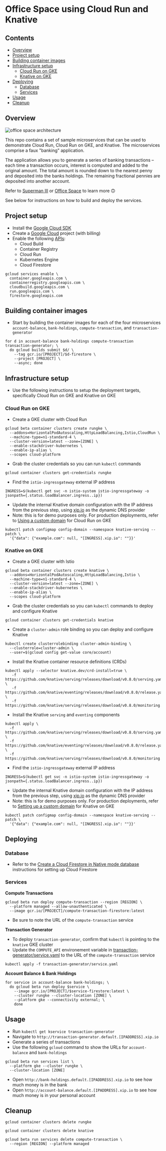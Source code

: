# Office Space using Cloud Run and Knative

## Contents

- [Overview](#overview)
- [Project setup](#project-setup)
- [Building container images](#building-container-images)
- [Infrastructure setup](#infrastructure-setup)
  - [Cloud Run on GKE](#cloud-run-on-gke)
  - [Knative on GKE](#knative-on-gke)
- [Deploying](#deploying)
  - [Database](#database)
  - [Services](#services)
- [Usage](#usage)
- [Cleanup](#cleanup)

## Overview

![office space architecture](architecture.png)

This repo contains a set of sample microservices that can be used to demonstrate Cloud Run, Cloud Run on GKE, and Knative. The microservices comprise a faux "banking" application. 

The application allows you to generate a series of banking transactions – each time a transaction occurs, interest is computed and added to the original amount. The total amount is rounded down to the nearest penny and deposited into the banks holdings. The remaining fractional pennies are deposited into another account. 

Refer to [Superman III](https://www.imdb.com/title/tt0086393/) or [Office Space](https://www.imdb.com/title/tt0151804/) to learn more 🙃

See below for instructions on how to build and deploy the services.

## Project setup

- Install the [Google Cloud SDK](https://cloud.google.com/sdk)
- Create a [Google Cloud](https://console.cloud.google.com) project (with billing)
- Enable the following [APIs](https://console.cloud.google.com/apis/library):
  - Cloud Build
  - Container Registry
  - Cloud Run
  - Kubernetes Engine
  - Cloud Firestore

```
gcloud services enable \ 
  container.googleapis.com \
  containerregistry.googleapis.com \
  cloudbuild.googleapis.com \
  run.googleapis.com \
  firestore.googleapis.com
```

## Building container images

- Start by building the container images for each of the four microservices `account-balance`, `bank-holdings`, `compute-transaction`, and `transaction-generator`

```
for d in account-balance bank-holdings compute-transaction transaction-generator; \
  do gcloud builds submit $d/ \
    --tag gcr.io/[PROJECT]/$d-firestore \
    --project [PROJECT] \
    --async; done
```

## Infrastructure setup

- Use the following instructions to setup the deployment targets, specifically Cloud Run on GKE and Knative on GKE

### Cloud Run on GKE

- Create a GKE cluster with Cloud Run

```
gcloud beta container clusters create rungke \
  --addons=HorizontalPodAutoscaling,HttpLoadBalancing,Istio,CloudRun \
  --machine-type=n1-standard-4 \
  --cluster-version=latest --zone=[ZONE] \
  --enable-stackdriver-kubernetes \
  --enable-ip-alias \
  --scopes cloud-platform
```

- Grab the cluster credentials so you can run `kubectl` commands

`gcloud container clusters get-credentials rungke`

- Find the `istio-ingressgateway` external IP address

```
INGRESS=$(kubectl get svc -n istio-system istio-ingressgateway -o jsonpath={.status.loadBalancer.ingress..ip})
```

- Update the internal Knative domain configuration with the IP address from the previous step, using [xip.io](http://xip.io) as the dynamic DNS provider
- Note: this is for demo purposes only. For production deployments, refer to [Using a custom domain](https://cloud.google.com/run/docs/gke/default-domain#using_a_custom_domain) for Cloud Run on GKE

```
kubectl patch configmap config-domain --namespace knative-serving --patch \
  '{"data": {"example.com": null, "[INGRESS].xip.io": ""}}'
```

### Knative on GKE

- Create a GKE cluster with Istio

```
gcloud beta container clusters create knative \
  --addons=HorizontalPodAutoscaling,HttpLoadBalancing,Istio \
  --machine-type=n1-standard-4 \
  --cluster-version=latest --zone=[ZONE] \
  --enable-stackdriver-kubernetes \
  --enable-ip-alias \
  --scopes cloud-platform
```

- Grab the cluster credentials so you can `kubectl` commands to deploy and configure Knative

`gcloud container clusters get-credentials knative`

- Create a `cluster-admin` role binding so you can deploy and configure Knative

```
kubectl create clusterrolebinding cluster-admin-binding \
  --clusterrole=cluster-admin \
  --user=$(gcloud config get-value core/account)
```

- Install the Knative container resource definitions (CRDs)

```
kubectl apply --selector knative.dev/crd-install=true \
   -f https://github.com/knative/serving/releases/download/v0.8.0/serving.yaml \
   -f https://github.com/knative/eventing/releases/download/v0.8.0/release.yaml \
   -f https://github.com/knative/serving/releases/download/v0.8.0/monitoring.yaml
```

- Install the Knative `serving` and `eventing` components

```
kubectl apply \
  -f https://github.com/knative/serving/releases/download/v0.8.0/serving.yaml \
  -f https://github.com/knative/eventing/releases/download/v0.8.0/release.yaml \
  -f https://github.com/knative/serving/releases/download/v0.8.0/monitoring.yaml
```

- Find the `istio-ingressgateway` external IP address

```
INGRESS=$(kubectl get svc -n istio-system istio-ingressgateway -o jsonpath={.status.loadBalancer.ingress..ip})
```

- Update the internal Knative domain configuration with the IP address from the previous step, using [xip.io](http://xip.io) as the dynamic DNS provider
- Note: this is for demo purposes only. For production deployments, refer to [Setting up a custom domain](https://knative.dev/docs/serving/using-a-custom-domain/) for Knative on GKE

```
kubectl patch configmap config-domain --namespace knative-serving --patch \
  '{"data": {"example.com": null, "[INGRESS].xip.io": ""}}'
```

## Deploying

### Database

- Refer to the [Create a Cloud Firestore in Native mode database](https://cloud.google.com/firestore/docs/quickstart-servers#create_a_in_native_mode_database) instructions for setting up Cloud Firestore

### Services

**Compute Transactions**

```
gcloud beta run deploy compute-transaction --region [REGION] \
  --platform managed --allow-unauthenticated \
  --image gcr.io/[PROJECT]/compute-transaction-firestore:latest
```

- Be sure to note the URL of the `compute-transaction` service

**Transaction Generator**

- To deploy `transaction-generator`, confirm that `kubectl` is pointing to the `knative` GKE cluster
- Update the `COMPUTE_API` environement variable in [transaction-generator/service.yaml](transaction-generator/service.yaml) to the URL of the `compute-transaction` service 

`kubectl apply -f transaction-generator/service.yaml`


**Account Balance & Bank Holdings**

```
for service in account-balance bank-holdings; \
  do gcloud beta run deploy $service \
    --image gcr.io/[PROJECT]/$service-firestore:latest \
    --cluster rungke --cluster-location [ZONE] \
    --platform gke --connectivity external; \
    done
```

## Usage

- Run `kubectl get kservice transaction-generator`
- Navigate to `http://transaction-generator.default.[IPADDRESS].xip.io`
- Generate a series of transactions
- Use the following `gcloud` command to show the URLs for `account-balance` and `bank-holdings`

```
gcloud beta run services list \
  --platform gke --cluster rungke \
  --cluster-location [ZONE]
```

- Open `http://bank-holdings.default.[IPADDRESS].xip.io` to see how much money is in the bank
- Open `http://account-balance.default.[IPADDRESS].xip.io` to see how much money is in your personal account

## Cleanup

`gcloud container clusters delete rungke`

`gcloud container clusters delete knative`

```
gcloud beta run services delete compute-transaction \
  --region [REGION] --platform managed
```

